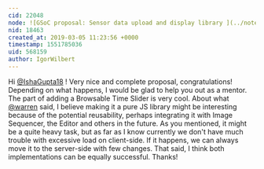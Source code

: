```yaml
---
cid: 22048
node: ![GSoC proposal: Sensor data upload and display library ](../notes/IshaGupta18/03-04-2019/gsoc-proposal-sensor-data-upload-and-display-library)
nid: 18463
created_at: 2019-03-05 11:23:56 +0000
timestamp: 1551785036
uid: 568159
author: IgorWilbert
---
```


 Hi [@IshaGupta18](/profile/IshaGupta18) ! Very nice and complete proposal, congratulations! Depending on what happens, I would be glad to help you out as a mentor. The part of adding a Browsable Time Slider is very cool. About what [@warren](/profile/warren) said, I believe making it a pure JS library might be interesting because of the potential reusability, perhaps integrating it with Image Sequencer, the Editor and others in the future. As you mentioned, it might be a quite heavy task, but as far as I know currently we don't have much trouble with excessive load on client-side. If it happens, we can always move it to the server-side with few changes. That said, I think both implementations can be equally successful. Thanks!